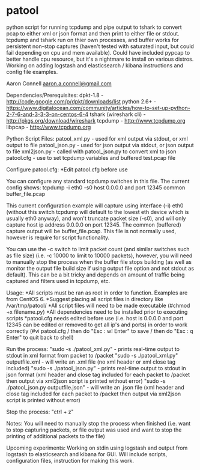 patool
======

python script for running tcpdump and pipe output to tshark to convert pcap to either xml or json format and then print to either file or stdout. tcpdump and tshark run on thier own processes, and buffer works for persistent non-stop captures (haven't tested with saturated input, but could fail depending on cpu and mem available). Could have included pypcap to better handle cpu resource, but it's a nightmare to install on various distros. Working on adding logstash and elasticsearch / kibana instructions and config file examples.

Aaron Connell
aaron.a.connell@gmail.com

Dependencies/Prerequisites:
dpkt-1.8 - http://code.google.com/p/dpkt/downloads/list
python 2.6+ - https://www.digitalocean.com/community/articles/how-to-set-up-python-2-7-6-and-3-3-3-on-centos-6-4
tshark (wireshark cli) - http://pkgs.org/download/wireshark 
tcpdump - http://www.tcpdump.org
libpcap - http://www.tcpdump.org

Python Script Files:
patool_xml.py - used for xml output via stdout, or xml output to file
patool_json.py - used for json output via stdout, or json output to file
xml2json.py - called with patool_json.py to convert xml to json
patool.cfg - use to set tcpdump variables and buffered test.pcap file

Configure patool.cfg:
*Edit patool.cfg before use

You can configure any standard tcpdump switches in this file. The current config shows:
tcpdump -i eth0 -s0 host 0.0.0.0 and port 12345
common buffer_file.pcap

This current configuration example will capture using interface (-i) eth0 (without this switch tcpdump will default to the lowest eth device which is usually eth0 anyway), and won't truncate packet size (-s0), and will only capture host ip address 0.0.0.0 on port 12345.
The common (buffered) capture output will be buffer_file.pcap. This file is not normally used, however is require for script functionality.

You can use the -c switch to limit packet count (and similar switches such as file size) (i.e. -c 10000 to limit to 10000 packets), however, you will need to manually stop the process when the buffer file stops building (as well as monitor the output file build size if using output file option and not stdout as default). This can be a bit tricky and depends on amount of traffic being captured and filters used in tcpdump, etc.

Usage:
*All scripts must be ran as root in order to function. Examples are from CentOS 6.
*Suggest placing all script files in directory like /var/tmp/patool/
*All script files will need to be made executable (#chmod +x filename.py)
*All dependencies need to be installed prior to executing scripts
*patool.cfg needs edited before use (i.e. host is 0.0.0.0 and port 12345 can be edited or removed to get all ip's and ports) in order to work correctly (#vi patool.cfg / then do "Esc : w! Enter" to save / then do "Esc : q Enter" to quit back to shell)

Run the process:
"sudo -s ./patool_xml.py" - prints real-time output to stdout in xml format from packet to /packet
"sudo -s ./patool_xml.py" outputfile.xml - will write an .xml file (no xml header or xml close tag included)
"sudo -s ./patool_json.py" - prints real-time output to stdout in json format (xml header and close tag included for each packet to /packet then output via xml2json script is printed without error)
"sudo -s ./patool_json.py outputfile.json" - will write an .json file (xml header and close tag included for each packet to /packet then output via xml2json script is printed without error)

Stop the process: 
"ctrl + z"

Notes:
You will need to manually stop the process when finished (i.e. want to stop capturing packets, or file output was used and want to stop the printing of additional packets to the file)

Upcoming experiments:
Working on stdin using logstash and output from logstash to elasticsearch and kibana for GUI. Will include scripts, configuration files, instruction for making this work.


